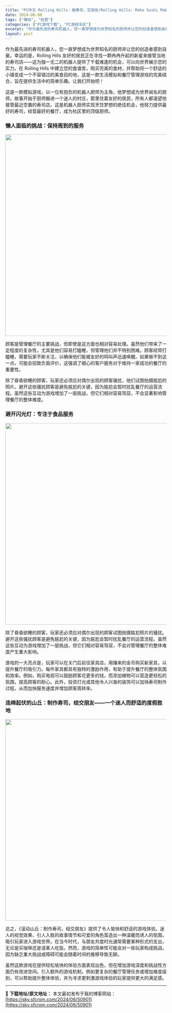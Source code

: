```yaml
---
title: "PC中文 Rolling Hills：做寿司，交朋友/Rolling Hills: Make Sushi Make Friends V1.0"
date: 2024-06-08
tags: ["模拟", "经营"]
categories: ["PC游戏下载", "PC游戏专区"]
excerpt: "作为最先进的寿司机器人，您一直梦想成为世界知名的厨师并让您的创造者感到自豪。幸运的是，Rolling Hills 友好的居民正在寻找一颗冉冉升起的新星来接管当地的寿司店——这为独一无二的机器人提供了千载难逢的机会，可以向世界展示您的实力。在 Rolling Hills 中建立您的食谱库，购买完美的食&hellip;"
layout: post
---
```


作为最先进的寿司机器人，您一直梦想成为世界知名的厨师并让您的创造者感到自豪。幸运的是，Rolling Hills 友好的居民正在寻找一颗冉冉升起的新星来接管当地的寿司店——这为独一无二的机器人提供了千载难逢的机会，可以向世界展示您的实力。在 Rolling Hills 中建立您的食谱库，购买完美的食材，并帮助将一个舒适的小镇变成一个不容错过的美食目的地，这是一款生活模拟和餐厅管理游戏的完美结合，旨在提供生活中的简单乐趣。让我们开始吧！

这是一款模拟游戏，以一位有抱负的机器人厨师为主角，他梦想成为世界闻名的厨师。故事开始于厨师搬进一个迷人的村庄，那里住着友好的居民，所有人都渴望他接管最近空置的寿司店。这是机器人厨师实现烹饪梦想的绝佳机会，他努力提供最好的寿司，经营最好的餐厅，成为社区里的顶级厨师。
<h3>懒人面临的挑战：保持周到的服务</h3>
<img class="aligncenter size-full wp-image-50904" src="https://sky.sfcrom.com/wp-content/uploads/2024/06/2024060804090689.webp" alt="" width="1120" height="630" />

顾客是管理餐厅的主要挑战，但即使是这方面也相对容易处理。虽然他们带来了一定程度的复杂性，尤其是他们容易打瞌睡，但管理他们并不特别困难。顾客经常打瞌睡，需要玩家不断关注，以确保他们能被友好的鸣叫声迅速唤醒。如果做不到这一点，可能会招致负面评价，这强调了细心的客户服务对于维持一家成功的餐厅的重要性。

除了昏昏欲睡的顾客，玩家还必须应对偶尔出现的顾客骚扰，他们试图拍摄尴尬的照片。避开这些骚扰顾客是避免尴尬的关键，因为尴尬会暂时扰乱餐厅的运营流程。虽然这些互动为游戏增加了一层挑战，但它们相对容易驾驭，不会显著影响管理餐厅的整体难度。
<h3>避开闪光灯：专注于食品服务</h3>
<img class="aligncenter size-full wp-image-50903" src="https://sky.sfcrom.com/wp-content/uploads/2024/06/2024060804090530.webp" alt="" width="1120" height="630" />

除了昏昏欲睡的顾客，玩家还必须应对偶尔出现的顾客试图拍摄尴尬照片的骚扰。避开这些骚扰顾客是避免尴尬的关键，因为尴尬会暂时扰乱餐厅的运营流程。虽然这些互动为游戏增加了一层挑战，但它们相对容易驾驭，不会对管理餐厅的整体难度产生重大影响。

游戏的一大亮点是，玩家可以在关门后前往家具店，用赚来的金币购买新家具，以提升餐厅的吸引力。每件家具都具有独特的激励作用，有助于提升餐厅的整体氛围和效率。例如，购买电视可以鼓励顾客花更多的钱，而添加植物可以营造更轻松的氛围，提高顾客的耐心。此外，投资灯光或其他令人兴奋的装饰可以加快寿司制作过程，从而加快服务速度并增加顾客周转率。
<h3>连绵起伏的山丘：制作寿司，结交朋友——一个迷人而舒适的度假胜地</h3>
<img class="aligncenter size-full wp-image-50902" src="https://sky.sfcrom.com/wp-content/uploads/2024/06/2024060804090327.webp" alt="" width="1120" height="630" />

总之，《滚动山丘：制作寿司，结交朋友》提供了令人愉快和舒适的游戏体验。迷人的视觉效果、引人入胜的故事情节和可爱的角色营造出一种温暖而诱人的氛围，吸引玩家进入游戏世界。在当今时代，与朋友共度时光通常需要某种形式的支出，无论是买咖啡还是请某人吃饭。然而，游戏的简单性可能会对一些玩家构成挑战，因为缺乏重大挑战或障碍可能会随着时间的推移导致无聊。

虽然这款游戏在提供轻松愉快的体验方面表现出色，但在增加游戏深度和挑战性方面仍有改进空间。引入额外的游戏机制，例如更复杂的餐厅管理任务或增加难度级别，可以帮助提升整体体验，并为寻求更刺激游戏体验的玩家提供更大的满足感。

---
📖 **下载地址/原文地址：** 本文最初发布于我的博客网站：[https://sky.sfcrom.com/2024/06/50901](https://sky.sfcrom.com/2024/06/50901)
